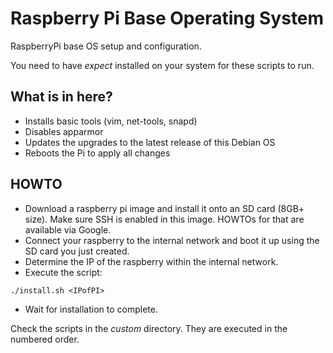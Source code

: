 # Raspberry Pi Base Operating System
RaspberryPi base OS setup and configuration.

You need to have _expect_ installed on your system for these scripts to run.

## What is in here?
* Installs basic tools (vim, net-tools, snapd)
* Disables apparmor
* Updates the upgrades to the latest release of this Debian OS
* Reboots the Pi to apply all changes

## HOWTO
* Download a raspberry pi image and install it onto an SD card (8GB+ size). Make sure SSH is enabled in this image. HOWTOs for that are available via Google.
* Connect your raspberry to the internal network and boot it up using the SD card you just created.
* Determine the IP of the raspberry within the internal network.
* Execute the script:
```
./install.sh <IPofPI>
```
* Wait for installation to complete.

Check the scripts in the _custom_ directory. They are executed in the numbered order.
